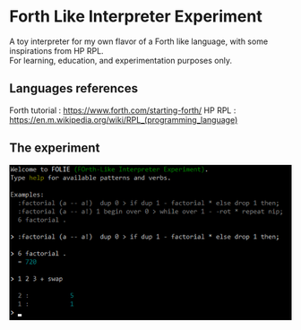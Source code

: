 # Forth Like Interpreter Experiment

A toy interpreter for my own flavor of a Forth like language, with some inspirations from HP RPL.  
For learning, education, and experimentation purposes only.

## Languages references

Forth tutorial : https://www.forth.com/starting-forth/
HP RPL : https://en.m.wikipedia.org/wiki/RPL_(programming_language)

## The experiment

![Screenshot](doc/screenshot.png)

